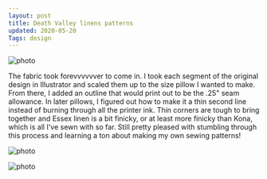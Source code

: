 ```yaml
---
layout: post
title: Death Valley linens patterns
updated: 2020-05-20
Tags: design
---
```


![photo](https://caitlinmeyer.github.io/project-log/images/sewpat-1.JPEG)

The fabric took forevvvvvver to come in. I took each segment of the original design in Illustrator and scaled them up to the size pillow I wanted to make. From there, I added an outline that would print out to be the .25" seam allowance. In later pillows, I figured out how to make it a thin second line instead of burning through all the printer ink. Thin corners are tough to bring together and Essex linen is a bit finicky, or at least more finicky than Kona, which is all I've sewn with so far. Still pretty pleased with stumbling through this process and learning a ton about making my own sewing patterns! 

![photo](https://caitlinmeyer.github.io/project-log/images/sewpat-2.JPEG)

![photo](https://caitlinmeyer.github.io/project-log/images/sewpat-3.JPEG)


